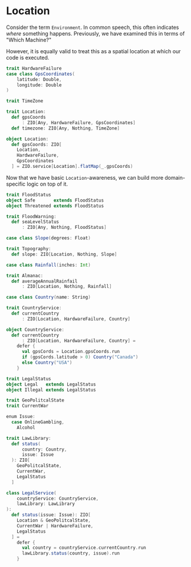 # Location

Consider the term `Environment`.
In common speech, this often indicates _where_ something happens.
Previously, we have examined this in terms of "Which Machine?"

However, it is equally valid to treat this as a spatial location at which our code is executed.

```scala mdoc
trait HardwareFailure
case class GpsCoordinates(
    latitude: Double,
    longitude: Double
)

trait TimeZone

trait Location:
  def gpsCoords
      : ZIO[Any, HardwareFailure, GpsCoordinates]
  def timezone: ZIO[Any, Nothing, TimeZone]

object Location:
  def gpsCoords: ZIO[
    Location,
    HardwareFailure,
    GpsCoordinates
  ] = ZIO.service[Location].flatMap(_.gpsCoords)
```

Now that we have basic `Location`-awareness, we can build more domain-specific logic on top of it.


```scala mdoc
trait FloodStatus
object Safe       extends FloodStatus
object Threatened extends FloodStatus

trait FloodWarning:
  def seaLevelStatus
      : ZIO[Any, Nothing, FloodStatus]
```

```scala mdoc
case class Slope(degrees: Float)

trait Topography:
  def slope: ZIO[Location, Nothing, Slope]
```

```scala mdoc
case class Rainfall(inches: Int)

trait Almanac:
  def averageAnnualRainfail
      : ZIO[Location, Nothing, Rainfall]
```


```scala mdoc
case class Country(name: String)

trait CountryService:
  def currentCountry
      : ZIO[Location, HardwareFailure, Country]

object CountryService:
  def currentCountry
      : ZIO[Location, HardwareFailure, Country] =
    defer {
      val gpsCords = Location.gpsCoords.run
      if (gpsCords.latitude > 0) Country("Canada")
      else Country("USA")
    } 
```

```scala mdoc
trait LegalStatus
object Legal   extends LegalStatus
object Illegal extends LegalStatus

trait GeoPolitcalState
trait CurrentWar

enum Issue:
  case OnlineGambling,
    Alcohol

trait LawLibrary:
  def status(
      country: Country,
      issue: Issue
  ): ZIO[
    GeoPolitcalState,
    CurrentWar,
    LegalStatus
  ]

class LegalService(
    countryService: CountryService,
    lawLibrary: LawLibrary
):
  def status(issue: Issue): ZIO[
    Location & GeoPolitcalState,
    CurrentWar | HardwareFailure,
    LegalStatus
  ] =
    defer {
      val country = countryService.currentCountry.run
      lawLibrary.status(country, issue).run
    }
```
